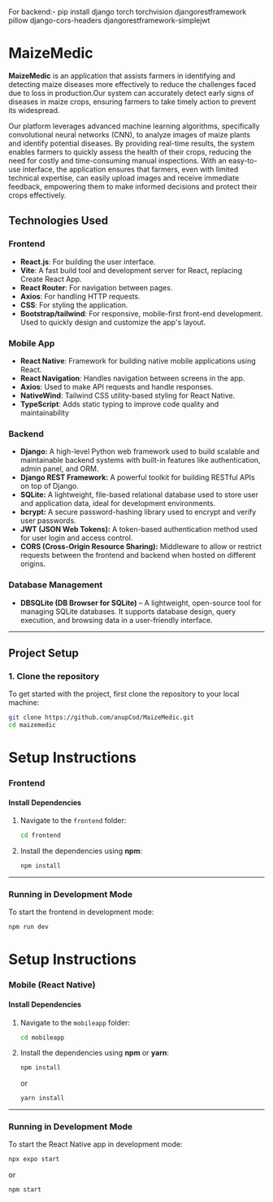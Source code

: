 For backend:-
pip install django torch torchvision djangorestframework pillow django-cors-headers djangorestframework-simplejwt

# MaizeMedic

**MaizeMedic** is an application that assists farmers in identifying and detecting maize diseases more effectively to reduce the challenges faced due to loss in production.Our system can accurately detect early signs of diseases in maize crops, ensuring farmers to take timely action to prevent its widespread.

Our platform leverages advanced machine learning algorithms, specifically convolutional neural networks (CNN), to analyze images of maize plants and identify potential diseases. By providing real-time results, the system enables farmers to quickly assess the health of their crops, reducing the need for costly and time-consuming manual inspections. With an easy-to-use interface, the application ensures that farmers, even with limited technical expertise, can easily upload images and receive immediate feedback, empowering them to make informed decisions and protect their crops effectively.

## Technologies Used

### Frontend
- **React.js**: For building the user interface.
- **Vite**: A fast build tool and development server for React, replacing Create React App.
- **React Router**: For navigation between pages.
- **Axios**: For handling HTTP requests.
- **CSS**: For styling the application.
- **Bootstrap/tailwind**: For responsive, mobile-first front-end development. Used to quickly design and customize the app's layout.

### Mobile App

- **React Native**: Framework for building native mobile applications using React.
- **React Navigation**: Handles navigation between screens in the app.
- **Axios**: Used to make API requests and handle responses.
- **NativeWind**: Tailwind CSS utility-based styling for React Native.
- **TypeScript**: Adds static typing to improve code quality and maintainability 

### Backend

- **Django:** A high-level Python web framework used to build scalable and maintainable backend systems with built-in features like authentication, admin panel, and ORM.
- **Django REST Framework:** A powerful toolkit for building RESTful APIs on top of Django.
- **SQLite:** A lightweight, file-based relational database used to store user and application data, ideal for development environments.
- **bcrypt:** A secure password-hashing library used to encrypt and verify user passwords.
- **JWT (JSON Web Tokens):** A token-based authentication method used for user login and access control.
- **CORS (Cross-Origin Resource Sharing):** Middleware to allow or restrict requests between the frontend and backend when hosted on different origins.


### Database Management
- **DBSQLite (DB Browser for SQLite)** – A lightweight, open-source tool for managing SQLite databases. It supports database design, query execution, and browsing data in a user-friendly interface.
---

## Project Setup

### 1. **Clone the repository**

To get started with the project, first clone the repository to your local machine:

```bash
git clone https://github.com/anupCod/MaizeMedic.git
cd maizemedic
```

# Setup Instructions

### Frontend

#### Install Dependencies


1. Navigate to the `frontend` folder:

    ```bash
    cd frontend
    ```

2. Install the dependencies using **npm**:

    ```bash
    npm install
    ```

---

### **Running in Development Mode**

To start the frontend in development mode:

```bash
npm run dev
```

# Setup Instructions

### Mobile (React Native)

#### Install Dependencies

1. Navigate to the `mobileapp` folder:

    ```bash
    cd mobileapp
    ```

2. Install the dependencies using **npm** or **yarn**:

    ```bash
    npm install
    ```

    or

    ```bash
    yarn install
    ```

---

### **Running in Development Mode**

To start the React Native app in development mode:

```bash
npx expo start
```
or

``` 
npm start
```

